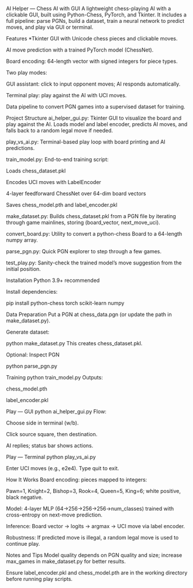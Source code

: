  AI Helper — Chess AI with GUI
A lightweight chess-playing AI with a clickable GUI, built using Python-Chess, PyTorch, and Tkinter. It includes a full pipeline: parse PGNs, build a dataset, train a neural network to predict moves, and play via GUI or terminal.

Features
*Tkinter GUI with Unicode chess pieces and clickable moves.

AI move prediction with a trained PyTorch model (ChessNet).

Board encoding: 64-length vector with signed integers for piece types.

Two play modes:

GUI assistant: click to input opponent moves; AI responds automatically.

Terminal play: play against the AI with UCI moves.

Data pipeline to convert PGN games into a supervised dataset for training.

Project Structure
ai_helper_gui.py: Tkinter GUI to visualize the board and play against the AI. Loads model and label encoder, predicts AI moves, and falls back to a random legal move if needed.

play_vs_ai.py: Terminal-based play loop with board printing and AI predictions.

train_model.py: End-to-end training script:

Loads chess_dataset.pkl

Encodes UCI moves with LabelEncoder

4-layer feedforward ChessNet over 64-dim board vectors

Saves chess_model.pth and label_encoder.pkl

make_dataset.py: Builds chess_dataset.pkl from a PGN file by iterating through game mainlines, storing (board_vector, next_move_uci).

convert_board.py: Utility to convert a python-chess Board to a 64-length numpy array.

parse_pgn.py: Quick PGN explorer to step through a few games.

test_play.py: Sanity-check the trained model’s move suggestion from the initial position.

Installation
Python 3.9+ recommended

Install dependencies:

pip install python-chess torch scikit-learn numpy

Data Preparation
Put a PGN at chess_data.pgn (or update the path in make_dataset.py).

Generate dataset:

python make_dataset.py
This creates chess_dataset.pkl.

Optional: Inspect PGN

python parse_pgn.py

Training
python train_model.py
Outputs:

chess_model.pth

label_encoder.pkl

Play — GUI
python ai_helper_gui.py
Flow:

Choose side in terminal (w/b).

Click source square, then destination.

AI replies; status bar shows actions.

Play — Terminal
python play_vs_ai.py

Enter UCI moves (e.g., e2e4). Type quit to exit.

How It Works
Board encoding: pieces mapped to integers:

Pawn=1, Knight=2, Bishop=3, Rook=4, Queen=5, King=6; white positive, black negative.

Model: 4-layer MLP (64→256→256→256→num_classes) trained with cross-entropy on next-move prediction.

Inference: Board vector → logits → argmax → UCI move via label encoder.

Robustness: If predicted move is illegal, a random legal move is used to continue play.

Notes and Tips
Model quality depends on PGN quality and size; increase max_games in make_dataset.py for better results.

Ensure label_encoder.pkl and chess_model.pth are in the working directory before running play scripts.

